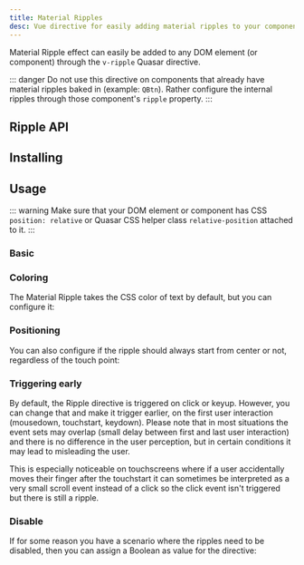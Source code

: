 ```yaml
---
title: Material Ripples
desc: Vue directive for easily adding material ripples to your components and DOM elements.
---
```

Material Ripple effect can easily be added to any DOM element (or component) through the `v-ripple` Quasar directive.

::: danger
Do not use this directive on components that already have material ripples baked in (example: `QBtn`). Rather configure the internal ripples through those component's `ripple` property.
:::

## Ripple API
<doc-api file="Ripple" />

## Installing
<doc-installation directives="Ripple" config="ripple" />

## Usage

::: warning
Make sure that your DOM element or component has CSS `position: relative` or Quasar CSS helper class `relative-position` attached to it.
:::

### Basic

<doc-example title="Basic" file="Ripple/Basic" />

### Coloring

The Material Ripple takes the CSS color of text by default, but you can configure it:

<doc-example title="Colored" file="Ripple/Colored" />

### Positioning

You can also configure if the ripple should always start from center or not, regardless of the touch point:

<doc-example title="Positioning" file="Ripple/Positioning" />

### Triggering early <q-badge align="top" color="brand-primary" label="v1.9.8+" />

By default, the Ripple directive is triggered on click or keyup. However, you can change that and make it trigger earlier, on the first user interaction (mousedown, touchstart, keydown). Please note that in most situations the event sets may overlap (small delay between first and last user interaction) and there is no difference in the user perception, but in certain conditions it may lead to misleading the user.

This is especially noticeable on touchscreens where if a user accidentally moves their finger after the touchstart it can sometimes be interpreted as a very small scroll event instead of a click so the click event isn't triggered but there is still a ripple.

<doc-example title="Triggering immediately" file="Ripple/Early" />

### Disable

If for some reason you have a scenario where the ripples need to be disabled, then you can assign a Boolean as value for the directive:

<doc-example title="Disable" file="Ripple/Disable" />
